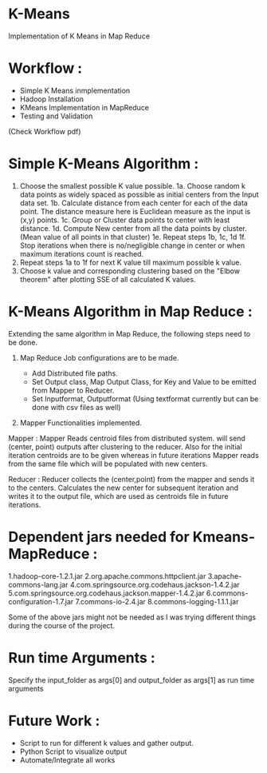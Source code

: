 # K-Means
Implementation of K Means in Map Reduce

Workflow :
==========
* Simple K Means inmplementation
* Hadoop Installation
* KMeans Implementation in MapReduce
* Testing and Validation

(Check Workflow pdf)

Simple K-Means Algorithm :
===========================

1. Choose the smallest possible K value possible.
	1a. Choose random k data points as widely spaced as possible as initial centers from the Input data set.
	1b. Calculate distance from each center for each of the data point. The distance measure here is Euclidean measure as the input is (x,y) points.
	1c. Group or Cluster data points to center with least distance.
	1d. Compute New center from all the data points by cluster. (Mean value of all points in that cluster)
	1e. Repeat steps 1b, 1c, 1d
	1f. Stop iterations when there is no/negligible change in center or when maximum iterations count is reached.
2. Repeat steps 1a to 1f for next K value till maximum possible k value.
3. Choose k value and corresponding clustering based on the "Elbow theorem" after plotting SSE of all calculated K values.

K-Means Algorithm in Map Reduce :
==================================
Extending the same algorithm in Map Reduce, the following steps need to be done.

1. Map Reduce Job configurations are to be made.
	- Add Distributed file paths.
	- Set Output class, Map Output Class, for Key and Value to be emitted from Mapper to Reducer.
	- Set Inputformat, Outputformat (Using textformat currently but can be done with csv files as well)
	
2. Mapper Functionalities implemented.

Mapper :
Mapper Reads centroid files from distributed system.
will send (center, point) outputs after clustering to the reducer.
Also for the initial iteration centroids are to be given whereas in future iterations Mapper reads from the same file which will be populated with new centers.

Reducer :
Reducer collects the (center,point) from the mapper and sends it to the centers.
Calculates the new center for subsequent iteration and writes it to the output file, which are used as centroids file in future iterations.

Dependent jars needed for Kmeans-MapReduce :
=============================================
1.hadoop-core-1.2.1.jar
2.org.apache.commons.httpclient.jar
3.apache-commons-lang.jar
4.com.springsource.org.codehaus.jackson-1.4.2.jar
5.com.springsource.org.codehaus.jackson.mapper-1.4.2.jar
6.commons-configuration-1.7.jar
7.commons-io-2.4.jar
8.commons-logging-1.1.1.jar

Some of the above jars might not be needed as I was trying different things during the course of the project.

Run time Arguments :
===================
Specify the input_folder as args[0] and output_folder as args[1] as run time arguments 


Future Work :
==============

* Script to run for different k values and gather output.
* Python Script to visualize output
* Automate/Integrate all works 
